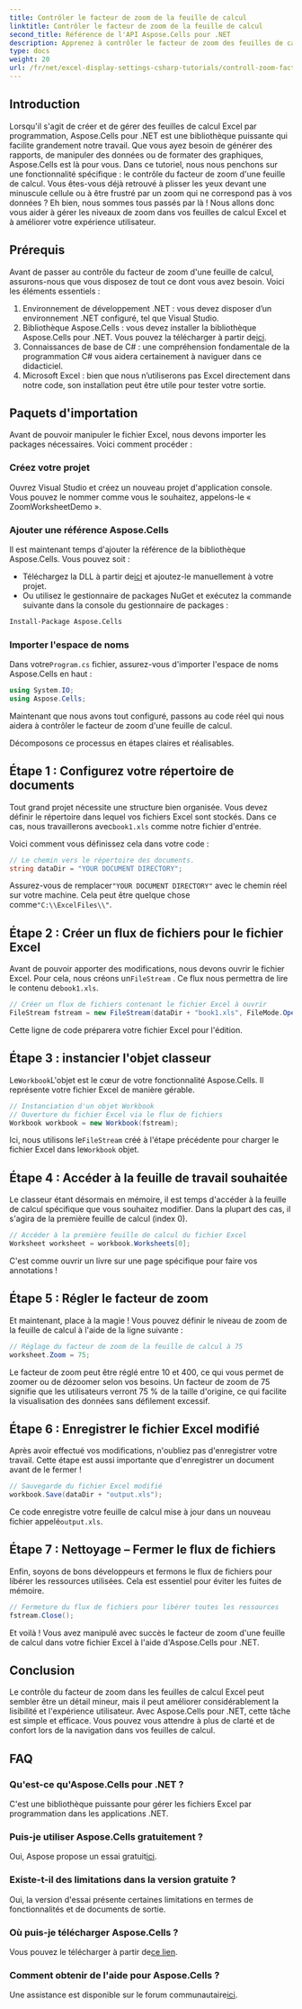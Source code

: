 ```yaml
---
title: Contrôler le facteur de zoom de la feuille de calcul
linktitle: Contrôler le facteur de zoom de la feuille de calcul
second_title: Référence de l'API Aspose.Cells pour .NET
description: Apprenez à contrôler le facteur de zoom des feuilles de calcul Excel à l'aide d'Aspose.Cells pour .NET en quelques étapes simples. Améliorez la lisibilité de vos feuilles de calcul.
type: docs
weight: 20
url: /fr/net/excel-display-settings-csharp-tutorials/controll-zoom-factor-of-worksheet/
---
```

## Introduction

Lorsqu'il s'agit de créer et de gérer des feuilles de calcul Excel par programmation, Aspose.Cells pour .NET est une bibliothèque puissante qui facilite grandement notre travail. Que vous ayez besoin de générer des rapports, de manipuler des données ou de formater des graphiques, Aspose.Cells est là pour vous. Dans ce tutoriel, nous nous penchons sur une fonctionnalité spécifique : le contrôle du facteur de zoom d'une feuille de calcul. Vous êtes-vous déjà retrouvé à plisser les yeux devant une minuscule cellule ou à être frustré par un zoom qui ne correspond pas à vos données ? Eh bien, nous sommes tous passés par là ! Nous allons donc vous aider à gérer les niveaux de zoom dans vos feuilles de calcul Excel et à améliorer votre expérience utilisateur.

## Prérequis

Avant de passer au contrôle du facteur de zoom d'une feuille de calcul, assurons-nous que vous disposez de tout ce dont vous avez besoin. Voici les éléments essentiels :

1. Environnement de développement .NET : vous devez disposer d’un environnement .NET configuré, tel que Visual Studio.
2.  Bibliothèque Aspose.Cells : vous devez installer la bibliothèque Aspose.Cells pour .NET. Vous pouvez la télécharger à partir de[ici](https://releases.aspose.com/cells/net/).
3. Connaissances de base de C# : une compréhension fondamentale de la programmation C# vous aidera certainement à naviguer dans ce didacticiel.
4. Microsoft Excel : bien que nous n’utiliserons pas Excel directement dans notre code, son installation peut être utile pour tester votre sortie.

## Paquets d'importation

Avant de pouvoir manipuler le fichier Excel, nous devons importer les packages nécessaires. Voici comment procéder :

### Créez votre projet

Ouvrez Visual Studio et créez un nouveau projet d'application console. Vous pouvez le nommer comme vous le souhaitez, appelons-le « ZoomWorksheetDemo ».

### Ajouter une référence Aspose.Cells

Il est maintenant temps d'ajouter la référence de la bibliothèque Aspose.Cells. Vous pouvez soit :

-  Téléchargez la DLL à partir de[ici](https://releases.aspose.com/cells/net/) et ajoutez-le manuellement à votre projet.
- Ou utilisez le gestionnaire de packages NuGet et exécutez la commande suivante dans la console du gestionnaire de packages :

```bash
Install-Package Aspose.Cells
```

### Importer l'espace de noms

 Dans votre`Program.cs` fichier, assurez-vous d'importer l'espace de noms Aspose.Cells en haut :

```csharp
using System.IO;
using Aspose.Cells;
```

Maintenant que nous avons tout configuré, passons au code réel qui nous aidera à contrôler le facteur de zoom d'une feuille de calcul.

Décomposons ce processus en étapes claires et réalisables.

## Étape 1 : Configurez votre répertoire de documents

 Tout grand projet nécessite une structure bien organisée. Vous devez définir le répertoire dans lequel vos fichiers Excel sont stockés. Dans ce cas, nous travaillerons avec`book1.xls` comme notre fichier d'entrée.

Voici comment vous définissez cela dans votre code :

```csharp
// Le chemin vers le répertoire des documents.
string dataDir = "YOUR DOCUMENT DIRECTORY";
```

 Assurez-vous de remplacer`"YOUR DOCUMENT DIRECTORY"` avec le chemin réel sur votre machine. Cela peut être quelque chose comme`"C:\\ExcelFiles\\"`.

## Étape 2 : Créer un flux de fichiers pour le fichier Excel

 Avant de pouvoir apporter des modifications, nous devons ouvrir le fichier Excel. Pour cela, nous créons un`FileStream` . Ce flux nous permettra de lire le contenu de`book1.xls`.

```csharp
// Créer un flux de fichiers contenant le fichier Excel à ouvrir
FileStream fstream = new FileStream(dataDir + "book1.xls", FileMode.Open);
```

Cette ligne de code préparera votre fichier Excel pour l'édition.

## Étape 3 : instancier l'objet classeur

 Le`Workbook`L'objet est le cœur de votre fonctionnalité Aspose.Cells. Il représente votre fichier Excel de manière gérable.

```csharp
// Instanciation d'un objet Workbook
// Ouverture du fichier Excel via le flux de fichiers
Workbook workbook = new Workbook(fstream);
```

 Ici, nous utilisons le`FileStream` créé à l'étape précédente pour charger le fichier Excel dans le`Workbook` objet.

## Étape 4 : Accéder à la feuille de travail souhaitée

Le classeur étant désormais en mémoire, il est temps d'accéder à la feuille de calcul spécifique que vous souhaitez modifier. Dans la plupart des cas, il s'agira de la première feuille de calcul (index 0).

```csharp
// Accéder à la première feuille de calcul du fichier Excel
Worksheet worksheet = workbook.Worksheets[0];
```

C'est comme ouvrir un livre sur une page spécifique pour faire vos annotations !

## Étape 5 : Régler le facteur de zoom

Et maintenant, place à la magie ! Vous pouvez définir le niveau de zoom de la feuille de calcul à l'aide de la ligne suivante :

```csharp
// Réglage du facteur de zoom de la feuille de calcul à 75
worksheet.Zoom = 75;
```

Le facteur de zoom peut être réglé entre 10 et 400, ce qui vous permet de zoomer ou de dézoomer selon vos besoins. Un facteur de zoom de 75 signifie que les utilisateurs verront 75 % de la taille d'origine, ce qui facilite la visualisation des données sans défilement excessif.

## Étape 6 : Enregistrer le fichier Excel modifié

Après avoir effectué vos modifications, n'oubliez pas d'enregistrer votre travail. Cette étape est aussi importante que d'enregistrer un document avant de le fermer !

```csharp
// Sauvegarde du fichier Excel modifié
workbook.Save(dataDir + "output.xls");
```

 Ce code enregistre votre feuille de calcul mise à jour dans un nouveau fichier appelé`output.xls`. 

## Étape 7 : Nettoyage – Fermer le flux de fichiers

Enfin, soyons de bons développeurs et fermons le flux de fichiers pour libérer les ressources utilisées. Cela est essentiel pour éviter les fuites de mémoire.

```csharp
// Fermeture du flux de fichiers pour libérer toutes les ressources
fstream.Close();
```

Et voilà ! Vous avez manipulé avec succès le facteur de zoom d'une feuille de calcul dans votre fichier Excel à l'aide d'Aspose.Cells pour .NET.

## Conclusion

Le contrôle du facteur de zoom dans les feuilles de calcul Excel peut sembler être un détail mineur, mais il peut améliorer considérablement la lisibilité et l'expérience utilisateur. Avec Aspose.Cells pour .NET, cette tâche est simple et efficace. Vous pouvez vous attendre à plus de clarté et de confort lors de la navigation dans vos feuilles de calcul.

## FAQ

### Qu'est-ce qu'Aspose.Cells pour .NET ?
C'est une bibliothèque puissante pour gérer les fichiers Excel par programmation dans les applications .NET.

### Puis-je utiliser Aspose.Cells gratuitement ?
 Oui, Aspose propose un essai gratuit[ici](https://releases.aspose.com/).

### Existe-t-il des limitations dans la version gratuite ?
Oui, la version d'essai présente certaines limitations en termes de fonctionnalités et de documents de sortie.

### Où puis-je télécharger Aspose.Cells ?
 Vous pouvez le télécharger à partir de[ce lien](https://releases.aspose.com/cells/net/).

### Comment obtenir de l'aide pour Aspose.Cells ?
 Une assistance est disponible sur le forum communautaire[ici](https://forum.aspose.com/c/cells/9).